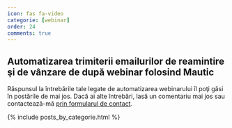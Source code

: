 ```yaml
---
icon: fas fa-video
categorie: [webinar]
order: 24
comments: true
---
```


## Automatizarea trimiterii emailurilor de reamintire şi de vânzare de după webinar folosind Mautic

Răspunsul la întrebările tale legate de automatizarea webinarului îl poţi găsi în postările de mai jos. Dacă ai alte întrebări, lasă un comentariu mai jos sau contactează-mă [prin formularul de contact](https://ionutojica.com/home/contact/).

{% include posts_by_categorie.html %}
